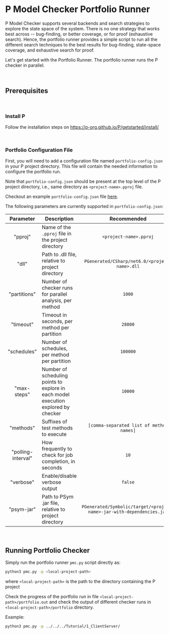 # P Model Checker Portfolio Runner

P Model Checker supports several backends and search strategies to explore the state space of the system. There is no one strategy that works best across -- bug-finding, or better coverage, or for proof (exhaustive search). Hence, the portfolio runner provides a simple script to run all the different search techniques to the best results for bug-finding, state-space coverage, and exhaustive search for proof.

Let's get started with the Portfolio Runner. The portfolio runner runs the P checker in parallel.

&nbsp;
## Prerequisites
&nbsp;
### Install P
Follow the installation steps on https://p-org.github.io/P/getstarted/install/


&nbsp;
### Portfolio Configuration File

First, you will need to add a configuration file named `portfolio-config.json` in your P project directory. This file will  contain the needed information to configure the portfolio run.
    
Note that `portfolio-config.json` should be present at the top level of the P project directory, i.e., same directory as `<project-name>.pproj` file.

Checkout an example `portfolio-config.json` file [here](../../../Tutorial/1_ClientServer/portfolio-config.json).

The following parameters are currently supported in `portfolio-config.json`:

|   **Parameter**    | **Description**                                                                     |                            **Recommended**                            |
|:------------------:|-------------------------------------------------------------------------------------|:---------------------------------------------------------------------:|
|      "pproj"       | Name of the `.pproj` file in the project directory                                  |                        `<project-name>.pproj`                         |
|       "dll"        | Path to .dll file, relative to project directory                                    |             `PGenerated/CSharp/net6.0/<project-name>.dll`             |
|    "partitions"    | Number of checker runs for parallel analysis, per method                            |                                `1000`                                 |
|     "timeout"      | Timeout in seconds, per method per partition                                        |                                `28800`                                |
|  "schedules"       | Number of schedules, per method per partition                                       |                               `100000`                                |
|    "max-steps"     | Number of scheduling points to explore in each model execution explored by checker  |                                `10000`                                |
|     "methods"      | Suffixes of test methods to execute                                                 |               `[comma-separated list of method names]`                |
| "polling-interval" | How frequently to check for job completion, in seconds                              |                                 `10`                                  |
|     "verbose"      | Enable/disable verbose output                                                       |                                `false`                                |
|     "psym-jar"     | Path to PSym .jar file, relative to project directory                               | `PGenerated/Symbolic/target/<project-name>-jar-with-dependencies.jar` |


&nbsp;
## Running Portfolio Checker

Simply run the portfolio runner `pmc.py` script directly as:
```bash
python3 pmc.py -p <local-project-path>
```
where `<local-project-path>` is the path to the directory containing the P project

Check the progress of the portfolio run in file `<local-project-path>/portfolio.out` and check the output of different checker runs in `<local-project-path>/portfolio` directory.

Example:
```bash
python3 pmc.py -p ../../../Tutorial/1_ClientServer/
```
